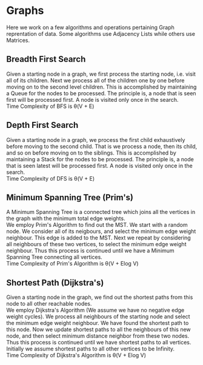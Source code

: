 # Graphs
Here we work on a few algorithms and operations pertaining Graph reprentation of data. Some algorithms use Adjacency Lists while others use Matrices.

## Breadth First Search

Given a starting node in a graph, we first process the starting node, i.e. visit all of its children. Next we process all of the children one by one before moving on to the second level children. This is accomplished by maintaining a Queue for the nodes to be processed. The principle is, a node that is seen first will be processed first. A node is visited only once in the search.<br>
Time Complexity of BFS is &theta;(V + E)

## Depth First Search

Given a starting node in a graph, we process the first child exhaustively before moving to the second child. That is we process a node, then its child, and so on before moving on to the siblings. This is accomplished by maintaining a Stack for the nodes to be processed. The principle is, a node that is seen latest will be processed first. A node is visited only once in the search.<br>
Time Complexity of DFS is &theta;(V + E)

## Minimum Spanning Tree (Prim's)

A Minimum Spanning Tree is a connected tree which joins all the vertices in the graph with the minimum total edge weights.<br>
We employ Prim's Algorithm to find out the MST. We start with a random node. We consider all of its neigbours, and select the minimum edge weight neighbour. This edge is added to the MST. Next we repeat by considering all neighbours of these two vertices, to select the minimum edge weight neighbour. Thus this process is continued until we have a Minimum Spanning Tree connecting all vertices.<br>
Time Complexity of Prim's Algorithm is &theta;(V + Elog V)

## Shortest Path (Dijkstra's)

Given a starting node in the graph, we find out the shortest paths from this node to all other reachable nodes.<br>
We employ Dijkstra's Algorithm (We assume we have no negative edge weight cycles). We process all neighbours of the starting node and select the minimum edge weight neighbour. We have found the shortest path to this node. Now we update shortest paths to all the neighbours of this new node, and then select minimum distance neighbor from these two nodes. Thus this process is continued until we have shortest paths to all vertices. Initially we assume shortest paths to all other vertices to be Infinity.<br>
Time Complexity of Dijkstra's Algorithm is &theta;(V + Elog V)
